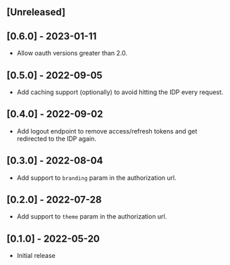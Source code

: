 ## [Unreleased]

## [0.6.0] - 2023-01-11

- Allow oauth versions greater than 2.0.

## [0.5.0] - 2022-09-05

- Add caching support (optionally) to avoid hitting the IDP every request.

## [0.4.0] - 2022-09-02

- Add logout endpoint to remove access/refresh tokens and get redirected
to the IDP again.

## [0.3.0] - 2022-08-04

- Add support to `branding` param in the authorization url.

## [0.2.0] - 2022-07-28

- Add support to `theme` param in the authorization url.

## [0.1.0] - 2022-05-20

- Initial release
